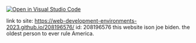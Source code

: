 [![Open in Visual Studio Code](https://classroom.github.com/assets/open-in-vscode-c66648af7eb3fe8bc4f294546bfd86ef473780cde1dea487d3c4ff354943c9ae.svg)](https://classroom.github.com/online_ide?assignment_repo_id=10540810&assignment_repo_type=AssignmentRepo)


link to site:
https://web-development-environments-2023.github.io/208196576/
id: 208196576
this website ison joe biden. the oldest person to ever rule America.
